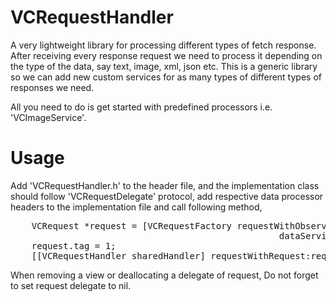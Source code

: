 # VCRequestHandler

A very lightweight library for processing different types of fetch response.
After receiving every response request we need to process it depending on the type of the data, say text, image, xml, json etc.
This is a generic library so we can add new custom services for as many types of different types of responses we need.

All you need to do is get started with predefined processors i.e. 'VCImageService'.

# Usage
Add 'VCRequestHandler.h' to the header file, and the implementation class should follow 'VCRequestDelegate' protocol, add respective data processor headers to the implementation file and call following method,
<pre>
	VCRequest *request = [VCRequestFactory requestWithObserver:self
												   dataService:[[[VCDataService alloc] init] autorelease]];
	request.tag = 1;
	[[VCRequestHandler sharedHandler] requestWithRequest:request];
</pre>

When removing a view or deallocating a delegate of request, Do not forget to set request delegate to nil.
